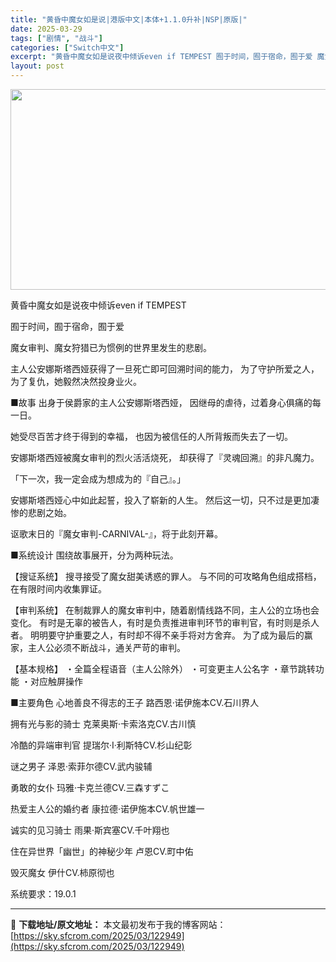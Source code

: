 ```yaml
---
title: "黄昏中魔女如是说|港版中文|本体+1.1.0升补|NSP|原版|"
date: 2025-03-29
tags: ["剧情", "战斗"]
categories: ["Switch中文"]
excerpt: "黄昏中魔女如是说夜中倾诉even if TEMPEST 囿于时间，囿于宿命，囿于爱 魔女审判、魔女狩猎已为惯例的世界里发生的悲剧。 主人公安娜斯塔西娅获得了一旦死亡即可回溯时间的能力， 为了守护所爱之人，为了复仇，她毅然决然投身业火。 ■故事 出身于侯爵家的主人公安娜斯塔西娅， 因继母的虐待，过着身&hellip;"
layout: post
---
```


<img class="aligncenter size-full wp-image-122924" src="https://sky.sfcrom.com/wp-content/uploads/2025/03/2025032907232421.webp" alt="" width="570" height="321" />

黄昏中魔女如是说夜中倾诉even if TEMPEST

囿于时间，囿于宿命，囿于爱

魔女审判、魔女狩猎已为惯例的世界里发生的悲剧。

主人公安娜斯塔西娅获得了一旦死亡即可回溯时间的能力，
为了守护所爱之人，为了复仇，她毅然决然投身业火。

■故事
出身于侯爵家的主人公安娜斯塔西娅，
因继母的虐待，过着身心俱痛的每一日。

她受尽百苦才终于得到的幸福，
也因为被信任的人所背叛而失去了一切。

安娜斯塔西娅被魔女审判的烈火活活烧死，
却获得了『灵魂回溯』的非凡魔力。

「下一次，我一定会成为想成为的『自己』。」

安娜斯塔西娅心中如此起誓，投入了崭新的人生。
然后这一切，只不过是更加凄惨的悲剧之始。

讴歌末日的『魔女审判-CARNIVAL-』，将于此刻开幕。

■系统设计
围绕故事展开，分为两种玩法。

【搜证系统】
搜寻接受了魔女甜美诱惑的罪人。
与不同的可攻略角色组成搭档，在有限时间内收集罪证。

【审判系统】
在制裁罪人的魔女审判中，随着剧情线路不同，主人公的立场也会变化。
有时是无辜的被告人，有时是负责推进审判环节的审判官，有时则是杀人者。
明明要守护重要之人，有时却不得不亲手将对方舍弃。
为了成为最后的赢家，主人公必须不断战斗，通关严苛的审判。

【基本规格】
・全篇全程语音（主人公除外）
・可变更主人公名字
・章节跳转功能
・对应触屏操作

■主要角色
心地善良不得志的王子
路西恩·诺伊施本CV.石川界人

拥有光与影的骑士
克莱奥斯·卡索洛克CV.古川慎

冷酷的异端审判官
提瑞尔·I·利斯特CV.杉山纪彰

谜之男子
泽恩·索菲尔德CV.武内骏辅

勇敢的女仆
玛雅·卡克兰德CV.三森すずこ

热爱主人公的婚约者
康拉德·诺伊施本CV.帆世雄一

诚实的见习骑士
雨果·斯宾塞CV.千叶翔也

住在异世界「幽世」的神秘少年
卢恩CV.町中佑

毁灭魔女
伊什CV.柿原彻也

系统要求：19.0.1

---
📖 **下载地址/原文地址：** 本文最初发布于我的博客网站：[https://sky.sfcrom.com/2025/03/122949](https://sky.sfcrom.com/2025/03/122949)
